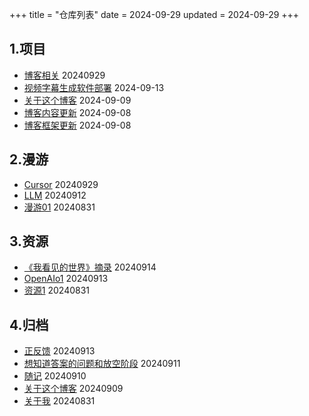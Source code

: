 +++
title = "仓库列表"
date = 2024-09-29
updated = 2024-09-29
+++

## 1.项目
- [博客相关](/project/04-zola-blog/)     20240929
- [视频字幕生成软件部署](/project/04-develop-note-video-sub)      2024-09-13
- [关于这个博客](/project/03-about-this-blog)        2024-09-09
- [博客内容更新](/project/02-blog-content-update/)           2024-09-08
- [博客框架更新](/project/01-blog-func-update/)          2024-09-08

## 2.漫游
- [Cursor](/wandering/02cursor/)     20240929
- [LLM](/wandering/01llm/)     20240912
- [漫游01](/wandering/example01wandering/)      20240831

## 3.资源
- [《我看见的世界》摘录](/resource/book-the-world-i-see/)    20240914
- [OpenAIo1](/resource/openaio1)        20240913
- [资源1](/resource/resource/)          20240831

## 4.归档
- [正反馈](/archives/04-goodthings)     20240913
- [想知道答案的问题和放空阶段](/archives/03-question-and-gaptime)        20240911
- [随记](/archives/02-thought/)          20240910
- [关于这个博客](/project/03-about-this-blog)        20240909
- [关于我](/archives/01-aboutme/)          20240831


